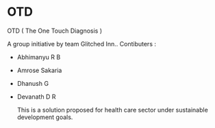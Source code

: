 # OTD

OTD ( The One Touch Diagnosis )

A group initiative by team Glitched Inn..
Contibuters : 
- Abhimanyu R B
- Amrose Sakaria
- Dhanush G
- Devanath D R

  This is a solution proposed for health care sector under sustainable development goals.
